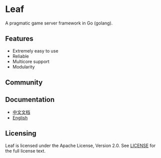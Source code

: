 Leaf
====
A pragmatic game server framework in Go (golang).

Features
---------

* Extremely easy to use
* Reliable
* Multicore support
* Modularity

Community
---------



Documentation
---------

* [中文文档](https://github.com/mikukawai/leaf/blob/master/TUTORIAL_ZH.md)
* [English](https://github.com/mikukawai/leaf/blob/master/TUTORIAL_EN.md)

Licensing
---------

Leaf is licensed under the Apache License, Version 2.0. See [LICENSE](https://github.com/mikukawai/leaf/blob/master/LICENSE) for the full license text.
